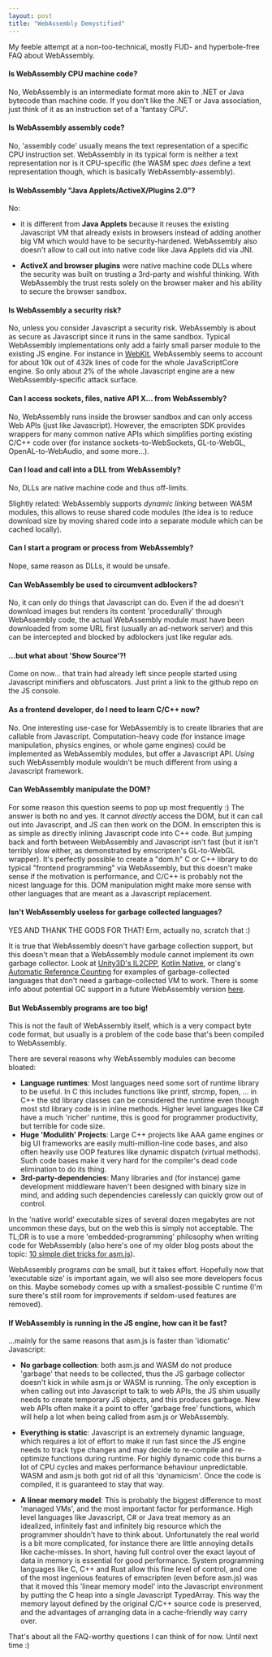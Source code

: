 ```yaml
---
layout: post
title: "WebAssembly Demystified"
---
```

My feeble attempt at a non-too-technical, mostly FUD- and hyperbole-free
FAQ about WebAssembly.

#### Is WebAssembly CPU machine code?

No, WebAssembly is an intermediate format more akin to
.NET or Java bytecode than machine code. If you don't like
the .NET or Java association, just think of it as an instruction
set of a 'fantasy CPU'.

#### Is WebAssembly assembly code?

No, 'assembly code' usually means the text representation of a specific
CPU instruction set. WebAssembly in its typical form is neither a text
representation nor is it CPU-specific (the WASM spec *does* define a text
representation though, which is basically WebAssembly-assembly).

#### Is WebAssembly "Java Applets/ActiveX/Plugins 2.0"?

No:

- it is different from **Java Applets** because it reuses the
existing Javascript VM that already exists in browsers instead
of adding another big VM which would have to be security-hardened. WebAssembly
also doesn't allow to call out into native code like Java Applets did via JNI.

- **ActiveX and browser plugins** were native machine code DLLs where the security was
built on trusting a 3rd-party and wishful thinking. With WebAssembly
the trust rests solely on the browser maker and his ability to secure the
browser sandbox.

#### Is WebAssembly a security risk?

No, unless you consider Javascript a security risk. WebAssembly is about as
secure as Javascript since it runs in the same sandbox. Typical WebAssembly
implementations only add a fairly small parser module to the existing JS
engine. For instance in [WebKit](https://github.com/WebKit/webkit), WebAssembly seems to
account for about 10k out of 432k lines of code for the whole JavaScriptCore
engine. So only about 2% of the whole Javascript engine are a new 
WebAssembly-specific attack surface.
 
#### Can I access sockets, files, native API X... from WebAssembly?

No, WebAssembly runs inside the browser sandbox and can only access Web
APIs (just like Javascript). However, the emscripten SDK provides wrappers
for many common native APIs which simplifies porting existing C/C++ code
over (for instance sockets-to-WebSockets, GL-to-WebGL, OpenAL-to-WebAudio,
and some more...).

#### Can I load and call into a DLL from WebAssembly?

No, DLLs are native machine code and thus off-limits. 

Slightly related: WebAssembly supports _dynamic linking_ between WASM modules,
this allows to reuse shared code modules (the idea is to reduce download size
by moving shared code into a separate module which can be cached locally).

#### Can I start a program or process from WebAssembly?

Nope, same reason as DLLs, it would be unsafe.

#### Can WebAssembly be used to circumvent adblockers?

No, it can only do things that Javascript can do. Even if the ad doesn't
download images but renders its content 'procedurally' through
WebAssembly code, the actual WebAssembly module must have been downloaded
from some URL first (usually an ad-network server) and this can be
intercepted and blocked by adblockers just like regular ads.

#### ...but what about 'Show Source'?!

Come on now... that train had already left since people started using
Javascript minifiers and obfuscators. Just print a link to the github repo on
the JS console.

#### As a frontend developer, do I need to learn C/C++ now?

No. One interesting use-case for WebAssembly is to create libraries that are
callable from Javascript. Computation-heavy code (for instance image
manipulation, physics engines, or whole game engines) could be implemented
as WebAssembly modules, but offer a Javascript API. _Using_ such WebAssembly
module wouldn't be much different from using a Javascript framework.

#### Can WebAssembly manipulate the DOM?

For some reason this question seems to pop up most frequently :) The
answer is both no and yes. It cannot *directly* access the DOM, but it can
call out into Javascript, and JS can then work on the DOM. In emscripten this
is as simple as directly inlining Javascript code into C++ code. But jumping
back and forth between WebAssembly and Javascript isn't fast (but it isn't
terribly slow either, as demonstrated by emscripten's GL-to-WebGL wrapper).
It's perfectly possible to create a "dom.h" C or C++ library to do typical
"frontend programming" via WebAssembly, but this doesn't make sense if the
motivation is performance, and C/C++ is probably not the nicest language for
this. DOM manipulation might make more sense with other languages that are
meant as a Javascript replacement.

#### Isn't WebAssembly useless for garbage collected languages?

YES AND THANK THE GODS FOR THAT! Erm, actually no, scratch that :)

It is true that WebAssembly doesn't have garbage collection support, but this
doesn't mean that a WebAssembly module cannot implement its own garbage
collector. Look at [Unity3D's
IL2CPP](https://blogs.unity3d.com/2015/07/09/il2cpp-internals-garbage-collector-integration/), [Kotlin
Native](https://blog.jetbrains.com/kotlin/2017/04/kotlinnative-tech-preview-kotlin-without-a-vm/),
or clang's [Automatic Reference
Counting](https://clang.llvm.org/docs/AutomaticReferenceCounting.html) for
examples of garbage-collected languages that don't need a garbage-collected VM to work.
There is some info about potential GC support in a future WebAssembly version [here](https://github.com/WebAssembly/design/blob/master/GC.md).

#### But WebAssembly programs are too big!

This is not the fault of WebAssembly itself, which is a very compact byte code
format, but usually is a problem of the code base that's been compiled to WebAssembly.

There are several reasons why WebAssembly modules can become bloated:

- **Language runtimes**: Most languages need some sort of runtime library to be
useful. In C this includes functions like printf, strcmp, fopen, ... in C++
the std library classes can be considered the runtime even though most std
library code is in inline methods. Higher level languages like C# have a much
'richer' runtime, this is good for programmer productivity, but terrible for
code size.
- **Huge 'Modulith' Projects**: Large C++ projects like AAA game engines or big
UI frameworks are easily multi-million-line code bases, and also often
heavily use OOP features like dynamic dispatch (virtual methods). Such code
bases make it very hard for the compiler's dead code elimination to do its
thing.
- **3rd-party-dependencies**: Many libraries and (for instance) game
development middleware haven't been designed with binary size in mind, and
adding such dependencies carelessly can quickly grow out of control.

In the 'native world' executable sizes of several dozen megabytes are not
uncommon these days, but on the web this is simply not acceptable. The TL;DR
is to use a more 'embedded-programming' philosophy when writing code for
WebAssembly (also here's one of my older blog posts about the topic: 
[10 simple diet tricks for asm.js](http://floooh.github.io/2016/08/27/asmjs-diet.html)).

WebAssembly programs *can* be small, but it takes effort. Hopefully now that
'executable size' is important again, we will also see more developers focus on this. Maybe
somebody comes up with a smallest-possible C runtime (I'm sure there's still
room for improvements if seldom-used features are removed).


#### If WebAssembly is running in the JS engine, how can it be fast?

...mainly for the same reasons that asm.js is faster than 'idiomatic' Javascript:

- **No garbage collection**: both asm.js and WASM do not produce 'garbage' 
that needs to be collected, thus the JS garbage collector doesn't kick in while
asm.js or WASM is running.
The only exception is when calling out into Javascript to talk to web APIs,
the JS shim usually needs to create temporary JS objects, and this produces 
garbage. New web APIs often make it a point to
offer 'garbage free' functions, which will help a lot when being called
from asm.js or WebAssembly.

- **Everything is static**: Javascript is an extremely dynamic language, which requires a
lot of effort to make it run fast since the JS engine needs to track type
changes and may decide to re-compile and re-optimize functions during runtime.
For highly dynamic code this burns a lot of CPU cycles and makes performance
behaviour unpredictable. WASM and asm.js both got rid of all this 'dynamicism'. 
Once the code is compiled, it is guaranteed to stay that way.

- **A linear memory model**: This is probably the biggest difference to most
'managed VMs', and the most important factor for performance. High level
languages like Javascript, C# or Java treat memory as an idealized,
infinitely fast and infinitely big resource which the programmer shouldn't
have to think about. Unfortunately the real world is a bit more complicated,
for instance there are little annoying details like cache-misses. In short,
having full control over the exact layout of data in memory is essential for
good performance. System programming languages like C, C++ and Rust allow
this fine level of control, and one of the most ingenious features of
emscripten (even before asm.js) was that it moved this 'linear memory model'
into the Javascript environment by putting the C heap into a single Javascript 
TypedArray. This way the memory layout defined by the original C/C++ source code
is preserved, and the advantages of arranging
data in a cache-friendly way carry over.

That's about all the FAQ-worthy questions I can think of for now. Until next time :)





